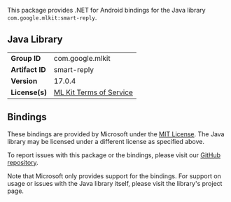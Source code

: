 This package provides .NET for Android bindings for the Java library `com.google.mlkit:smart-reply`.

## Java Library

| | |
|-|-|
| **Group ID** | com.google.mlkit |
| **Artifact ID** | smart-reply |
| **Version** | 17.0.4 |
| **License(s)** | [ML Kit Terms of Service](https://developers.google.com/ml-kit/terms) |

## Bindings

These bindings are provided by Microsoft under the [MIT License](https://opensource.org/licenses/MIT). The Java
library may be licensed under a different license as specified above.

To report issues with this package or the bindings, please visit our [GitHub repository](https://aka.ms/android-libraries).

Note that Microsoft only provides support for the bindings. For support on
usage or issues with the Java library itself, please visit the library's project page.
